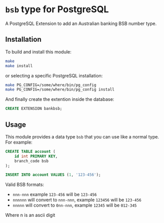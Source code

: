 # `bsb` type for PostgreSQL

A PostgreSQL Extension to add an Australian banking BSB number type.

## Installation

To build and install this module:

```sh
make
make install
```

or selecting a specific PostgreSQL installation:

```sh
make PG_CONFIG=/some/where/bin/pg_config
make PG_CONFIG=/some/where/bin/pg_config install
```

And finally create the extention inside the database:

```sql
CREATE EXTENSION bankbsb;
```

## Usage

This module provides a data type `bsb` that you can use like a normal type. For example:

```sql
CREATE TABLE account (
    id int PRIMARY KEY,
    branch_code bsb
);

INSERT INTO account VALUES (1, '123-456');
```

Valid BSB formats:
- `nnn-nnn`		example `123-456` will be `123-456`
- `nnnnnn` 		will convert to `nnn-nnn`, example `123456` will be `123-456`
- `nnnnn` 		will convert to `0nn-nnn`, example `12345` will be `012-345`

Where n is an ascii digit

